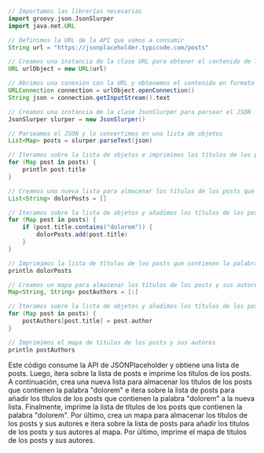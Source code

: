 ```groovy
// Importamos las librerías necesarias
import groovy.json.JsonSlurper
import java.net.URL

// Definimos la URL de la API que vamos a consumir
String url = "https://jsonplaceholder.typicode.com/posts"

// Creamos una instancia de la clase URL para obtener el contenido de la API
URL urlObject = new URL(url)

// Abrimos una conexión con la URL y obtenemos el contenido en formato JSON
URLConnection connection = urlObject.openConnection()
String json = connection.getInputStream().text

// Creamos una instancia de la clase JsonSlurper para parsear el JSON
JsonSlurper slurper = new JsonSlurper()

// Parseamos el JSON y lo convertimos en una lista de objetos
List<Map> posts = slurper.parseText(json)

// Iteramos sobre la lista de objetos e imprimimos los títulos de los posts
for (Map post in posts) {
    println post.title
}

// Creamos una nueva lista para almacenar los títulos de los posts que contienen la palabra "dolorem"
List<String> dolorPosts = []

// Iteramos sobre la lista de objetos y añadimos los títulos de los posts que contienen la palabra "dolorem" a la nueva lista
for (Map post in posts) {
    if (post.title.contains("dolorem")) {
        dolorPosts.add(post.title)
    }
}

// Imprimimos la lista de títulos de los posts que contienen la palabra "dolorem"
println dolorPosts

// Creamos un mapa para almacenar los títulos de los posts y sus autores
Map<String, String> postAuthors = [:]

// Iteramos sobre la lista de objetos y añadimos los títulos de los posts y sus autores al mapa
for (Map post in posts) {
    postAuthors[post.title] = post.author
}

// Imprimimos el mapa de títulos de los posts y sus autores
println postAuthors
```

Este código consume la API de JSONPlaceholder y obtiene una lista de posts. Luego, itera sobre la lista de posts e imprime los títulos de los posts. A continuación, crea una nueva lista para almacenar los títulos de los posts que contienen la palabra "dolorem" e itera sobre la lista de posts para añadir los títulos de los posts que contienen la palabra "dolorem" a la nueva lista. Finalmente, imprime la lista de títulos de los posts que contienen la palabra "dolorem". Por último, crea un mapa para almacenar los títulos de los posts y sus autores e itera sobre la lista de posts para añadir los títulos de los posts y sus autores al mapa. Por último, imprime el mapa de títulos de los posts y sus autores.